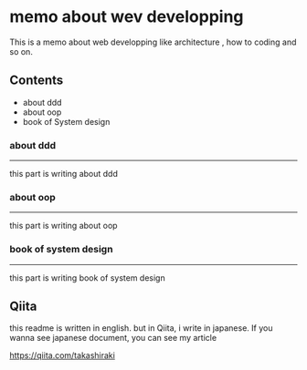 # memo about wev developping
This is a memo about web developping like architecture , how to coding and so on.

## Contents
* about ddd
* about oop
* book of System design

### about ddd
---
this part is writing about ddd

### about oop
---
this part is writing about oop

### book of system design
---
this part is writing book of system design

## Qiita
this readme is written in english. but  in Qiita, i write in japanese.
If you wanna see japanese document, you can see my article

https://qiita.com/takashiraki